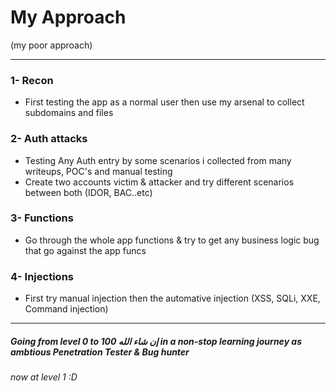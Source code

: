 # My Approach 
  (my poor approach) 
  
-----------------------------------------------------------------------------------

### 1- Recon
  - First testing the app as a normal user then use my arsenal to collect subdomains and files 
    
### 2- Auth attacks
  - Testing Any Auth entry by some scenarios i collected from many writeups, POC's and manual testing
  - Create two accounts victim & attacker and try different scenarios between both (IDOR, BAC..etc) 

### 3- Functions
  - Go through the whole app functions & try to get any business logic bug that go against the app funcs

### 4- Injections
  - First try manual injection then the automative injection (XSS, SQLi, XXE, Command injection)

-----------------------------------------------------------------------------------

##### Going from level 0 to 100 إن شاء الله  in a non-stop learning journey as ambtious Penetration Tester & Bug hunter
###### now at level 1 :D 
